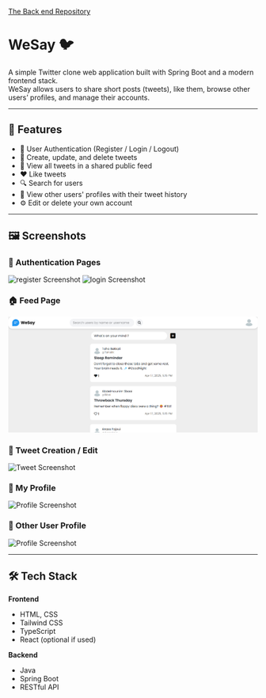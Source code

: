 [The Back end Repository](https://github.com/Anass-Fajoui/WeSay-Back-end)
# WeSay 🐦

A simple Twitter clone web application built with Spring Boot and a modern frontend stack.  
WeSay allows users to share short posts (tweets), like them, browse other users’ profiles, and manage their accounts.

---

## 🚀 Features

- 🔐 User Authentication (Register / Login / Logout)
- 📝 Create, update, and delete tweets
- 🧵 View all tweets in a shared public feed
- ❤️ Like tweets
- 🔍 Search for users
- 👤 View other users' profiles with their tweet history
- ⚙️ Edit or delete your own account

---

## 🖼️ Screenshots

### 🔐 Authentication Pages
![register Screenshot](./Screenshots/register)
![login Screenshot](./Screenshots/login)

### 🏠 Feed Page
![Feed Screenshot](./screenshots/feed.png)

### 📝 Tweet Creation / Edit
![Tweet Screenshot](./screenshots/tweet.png)

### 👤 My Profile
![Profile Screenshot](./screenshots/profile.png)

### 👤 Other User Profile
![Profile Screenshot](./screenshots/profile.png)


---

## 🛠️ Tech Stack

**Frontend**  
- HTML, CSS  
- Tailwind CSS  
- TypeScript  
- React (optional if used)

**Backend**  
- Java  
- Spring Boot  
- RESTful API
